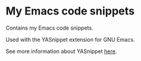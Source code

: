 # My Emacs code snippets
Contains my Emacs code snippets.  

Used with the YASnippet extension for GNU Emacs.  

See more information about YASnippet [here](https://joaotavora.github.io/yasnippet/).
